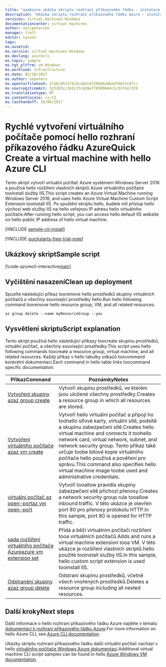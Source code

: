 ```yaml
---
title: "aaaAzure ukázka skriptu rozhraní příkazového řádku - instalace služby IIS | Microsoft Docs"
description: "Ukázka skriptu rozhraní příkazového řádku Azure – instalace služby IIS"
services: virtual-machines-Windows
documentationcenter: virtual-machines
author: neilpeterson
manager: timlt
editor: tysonn
tags: 
ms.assetid: 
ms.service: virtual-machines-Windows
ms.devlang: azurecli
ms.topic: sample
ms.tgt_pltfrm: vm-Windows
ms.workload: infrastructure
ms.date: 02/28/2017
ms.author: nepeters
ms.openlocfilehash: 2fabc9522f424cab4c672084ba8bedfd623c87cc
ms.sourcegitcommit: 523283cc1b3c37c428e77850964dc1c33742c5f0
ms.translationtype: MT
ms.contentlocale: cs-CZ
ms.lasthandoff: 10/06/2017
---
```

# <a name="quick-create-a-virtual-machine-with-hello-azure-cli"></a><span data-ttu-id="1d5bc-103">Rychlé vytvoření virtuálního počítače pomocí hello rozhraní příkazového řádku Azure</span><span class="sxs-lookup"><span data-stu-id="1d5bc-103">Quick Create a virtual machine with hello Azure CLI</span></span>

<span data-ttu-id="1d5bc-104">Tento skript vytvoří virtuální počítač Azure systémem Windows Server 2016 a používá hello rozšíření vlastních skriptů Azure virtuálního počítače tooinstall služby IIS.</span><span class="sxs-lookup"><span data-stu-id="1d5bc-104">This script creates an Azure Virtual Machine running Windows Server 2016, and uses hello Azure Virtual Machine Custom Script Extension tooinstall IIS.</span></span> <span data-ttu-id="1d5bc-105">Po spuštění skriptu hello, budete mít přístup hello výchozí web služby IIS na hello veřejnou IP adresu hello virtuálního počítače.</span><span class="sxs-lookup"><span data-stu-id="1d5bc-105">After running hello script, you can access hello default IIS website on hello public IP address of hello virtual machine.</span></span>

[!INCLUDE [sample-cli-install](../../../includes/sample-cli-install.md)]

[!INCLUDE [quickstarts-free-trial-note](../../../includes/quickstarts-free-trial-note.md)]

## <a name="sample-script"></a><span data-ttu-id="1d5bc-106">Ukázkový skript</span><span class="sxs-lookup"><span data-stu-id="1d5bc-106">Sample script</span></span>

[!code-azurecli-interactive[main](../../../cli_scripts/virtual-machine/create-vm-windows-iis/create-vm-windows-iis.sh "Quick Create VM")]

## <a name="clean-up-deployment"></a><span data-ttu-id="1d5bc-107">Vyčištění nasazení</span><span class="sxs-lookup"><span data-stu-id="1d5bc-107">Clean up deployment</span></span> 

<span data-ttu-id="1d5bc-108">Spusťte následující příkaz tooremove hello prostředků skupiny virtuálních počítačů a všechny související prostředky hello.</span><span class="sxs-lookup"><span data-stu-id="1d5bc-108">Run hello following command tooremove hello resource group, VM, and all related resources.</span></span>

```azurecli-interactive 
az group delete --name myResourceGroup --yes
```

## <a name="script-explanation"></a><span data-ttu-id="1d5bc-109">Vysvětlení skriptu</span><span class="sxs-lookup"><span data-stu-id="1d5bc-109">Script explanation</span></span>

<span data-ttu-id="1d5bc-110">Tento skript používá hello následující příkazy toocreate skupinu prostředků, virtuální počítač, a všechny související prostředky.</span><span class="sxs-lookup"><span data-stu-id="1d5bc-110">This script uses hello following commands toocreate a resource group, virtual machine, and all related resources.</span></span> <span data-ttu-id="1d5bc-111">Každý příkaz v hello tabulky odkazů toocommand konkrétní dokumentaci.</span><span class="sxs-lookup"><span data-stu-id="1d5bc-111">Each command in hello table links toocommand specific documentation.</span></span>

| <span data-ttu-id="1d5bc-112">Příkaz</span><span class="sxs-lookup"><span data-stu-id="1d5bc-112">Command</span></span> | <span data-ttu-id="1d5bc-113">Poznámky</span><span class="sxs-lookup"><span data-stu-id="1d5bc-113">Notes</span></span> |
|---|---|
| [<span data-ttu-id="1d5bc-114">Vytvoření skupiny az</span><span class="sxs-lookup"><span data-stu-id="1d5bc-114">az group create</span></span>](https://docs.microsoft.com/cli/azure/group#create) | <span data-ttu-id="1d5bc-115">Vytvoří skupinu prostředků, ve kterém jsou uložené všechny prostředky.</span><span class="sxs-lookup"><span data-stu-id="1d5bc-115">Creates a resource group in which all resources are stored.</span></span> |
| [<span data-ttu-id="1d5bc-116">Vytvoření virtuálního počítače az</span><span class="sxs-lookup"><span data-stu-id="1d5bc-116">az vm create</span></span>](https://docs.microsoft.com/cli/azure/vm#create) | <span data-ttu-id="1d5bc-117">Vytvoří hello virtuální počítač a připojí ho toohello síťové karty, virtuální sítě, podsítě a skupinu zabezpečení sítě.</span><span class="sxs-lookup"><span data-stu-id="1d5bc-117">Creates hello virtual machine and connects it toohello network card, virtual network, subnet, and network security group.</span></span> <span data-ttu-id="1d5bc-118">Tento příkaz také určuje toobe bitové kopie virtuálního počítače hello používá a pověření pro správu.</span><span class="sxs-lookup"><span data-stu-id="1d5bc-118">This command also specifies hello virtual machine image toobe used and administrative credentials.</span></span>  |
| [<span data-ttu-id="1d5bc-119">virtuální počítač az open-port</span><span class="sxs-lookup"><span data-stu-id="1d5bc-119">az vm open-port</span></span>](https://docs.microsoft.com/cli/azure/network/nsg/rule#create) | <span data-ttu-id="1d5bc-120">Vytvoří tooallow pravidla skupiny zabezpečení sítě příchozí přenosy.</span><span class="sxs-lookup"><span data-stu-id="1d5bc-120">Creates a network security group rule tooallow inbound traffic.</span></span> <span data-ttu-id="1d5bc-121">V této ukázce je otevřen port 80 pro přenosy protokolu HTTP.</span><span class="sxs-lookup"><span data-stu-id="1d5bc-121">In this sample, port 80 is opened for HTTP traffic.</span></span> |
| [<span data-ttu-id="1d5bc-122">sada rozšíření virtuálního počítače Azure</span><span class="sxs-lookup"><span data-stu-id="1d5bc-122">azure vm extension set</span></span>](https://docs.microsoft.com/cli/azure/vm/extension#set) | <span data-ttu-id="1d5bc-123">Přidá a běží virtuálním počítači rozšíření tooa virtuálních počítačů.</span><span class="sxs-lookup"><span data-stu-id="1d5bc-123">Adds and runs a virtual machine extension tooa VM.</span></span> <span data-ttu-id="1d5bc-124">V této ukázce je rozšíření vlastních skriptů hello použité tooinstall služby IIS.</span><span class="sxs-lookup"><span data-stu-id="1d5bc-124">In this sample, hello custom script extension is used tooinstall IIS.</span></span>|
| [<span data-ttu-id="1d5bc-125">Odstranění skupiny az</span><span class="sxs-lookup"><span data-stu-id="1d5bc-125">az group delete</span></span>](https://docs.microsoft.com/cli/azure/vm/extension#set) | <span data-ttu-id="1d5bc-126">Odstraní skupinu prostředků, včetně všech vnořených prostředků.</span><span class="sxs-lookup"><span data-stu-id="1d5bc-126">Deletes a resource group including all nested resources.</span></span> |

## <a name="next-steps"></a><span data-ttu-id="1d5bc-127">Další kroky</span><span class="sxs-lookup"><span data-stu-id="1d5bc-127">Next steps</span></span>

<span data-ttu-id="1d5bc-128">Další informace o hello rozhraní příkazového řádku Azure najdete v tématu [dokumentaci k rozhraní příkazového řádku Azure](https://docs.microsoft.com/cli/azure/overview).</span><span class="sxs-lookup"><span data-stu-id="1d5bc-128">For more information on hello Azure CLI, see [Azure CLI documentation](https://docs.microsoft.com/cli/azure/overview).</span></span>

<span data-ttu-id="1d5bc-129">Ukázky skriptu rozhraní příkazového řádku další virtuální počítač nachází v hello [virtuálního počítače Windows Azure dokumentaci](../windows/cli-samples.md?toc=%2fazure%2fvirtual-machines%2fwindows%2ftoc.json).</span><span class="sxs-lookup"><span data-stu-id="1d5bc-129">Additional virtual machine CLI script samples can be found in hello [Azure Windows VM documentation](../windows/cli-samples.md?toc=%2fazure%2fvirtual-machines%2fwindows%2ftoc.json).</span></span>
